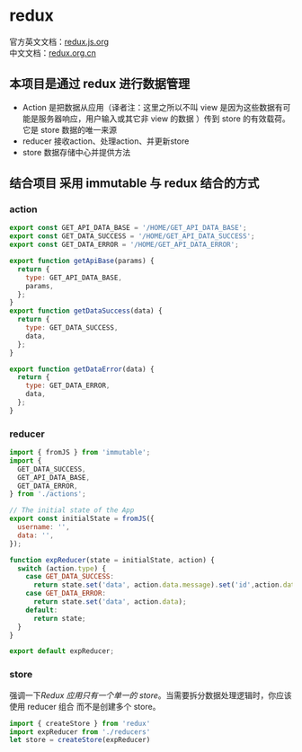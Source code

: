 # redux
官方英文文档：[redux.js.org](https://redux.js.org/)  
中文文档：[redux.org.cn](http://www.redux.org.cn)


## 本项目是通过 redux 进行数据管理
- Action 是把数据从应用（译者注：这里之所以不叫 view 是因为这些数据有可能是服务器响应，用户输入或其它非 view 的数据 ）传到 store 的有效载荷。它是 store 数据的唯一来源
- reducer 接收action、处理action、并更新store
- store 数据存储中心并提供方法

## 结合项目 采用 immutable 与 redux 结合的方式
### action  

```js
export const GET_API_DATA_BASE = '/HOME/GET_API_DATA_BASE';
export const GET_DATA_SUCCESS = '/HOME/GET_API_DATA_SUCCESS';
export const GET_DATA_ERROR = '/HOME/GET_API_DATA_ERROR';

export function getApiBase(params) {
  return {
    type: GET_API_DATA_BASE,
    params,
  };
}
export function getDataSuccess(data) {
  return {
    type: GET_DATA_SUCCESS,
    data,
  };
}

export function getDataError(data) {
  return {
    type: GET_DATA_ERROR,
    data,
  };
}

```
### reducer

```js
import { fromJS } from 'immutable';
import {
  GET_DATA_SUCCESS,
  GET_API_DATA_BASE,
  GET_DATA_ERROR,
} from './actions';

// The initial state of the App
export const initialState = fromJS({
  username: '',
  data: '',
});

function expReducer(state = initialState, action) {
  switch (action.type) {
    case GET_DATA_SUCCESS:
      return state.set('data', action.data.message).set('id',action.data.id)
    case GET_DATA_ERROR:
      return state.set('data', action.data);
    default:
      return state;
  }
}

export default expReducer;

```
### store
强调一下<em>Redux 应用只有一个单一的 store</em>。当需要拆分数据处理逻辑时，你应该使用 reducer 组合 而不是创建多个 store。

```js
import { createStore } from 'redux'
import expReducer from './reducers'
let store = createStore(expReducer)
```